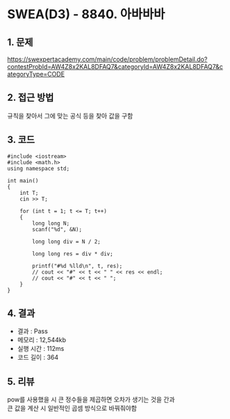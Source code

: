 # SWEA(D3) - 8840. 아바바바

## 1. 문제  
https://swexpertacademy.com/main/code/problem/problemDetail.do?contestProbId=AW4Z8x2KAL8DFAQ7&categoryId=AW4Z8x2KAL8DFAQ7&categoryType=CODE
## 2. 접근 방법  
규칙을 찾아서 그에 맞는 공식 등을 찾아 값을 구함
## 3. 코드  
```
#include <iostream>
#include <math.h>
using namespace std;

int main()
{
	int T;
	cin >> T;

	for (int t = 1; t <= T; t++)
	{
        long long N;
        scanf("%d", &N);

        long long div = N / 2;

        long long res = div * div;

        printf("#%d %lld\n", t, res);
		// cout << "#" << t << " " << res << endl;
        // cout << "#" << t << " ";
	}
}
```
## 4. 결과
- 결과 : Pass 
- 메모리 : 12,544kb
- 실행 시간 : 112ms
- 코드 길이 : 364
## 5. 리뷰
pow를 사용했을 시 큰 정수들을 제곱하면 오차가 생기는 것을 간과  
큰 값을 계산 시 일반적인 곱셈 방식으로 바꿔줘야함